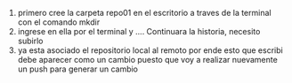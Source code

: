 1. primero cree la carpeta repo01 en el escritorio a traves de la terminal con el comando mkdir
2. ingrese en ella por el terminal y .... 
Continuara la historia, necesito subirlo 
3. ya esta asociado el repositorio local al remoto por ende esto que escribi debe aparecer como un cambio puesto que voy a realizar nuevamente un push para generar un cambio